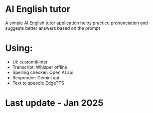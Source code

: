 # AI English tutor
A simple AI English tutor application helps practice pronunciation and suggests better answers based on the prompt

# Using:
- UI: customtkinter
- Transcript: Whisper offline
- Spelling checker: Open AI api
- Responder: Gemini api
- Text to speech: EdgeTTS

# Last update - Jan 2025
